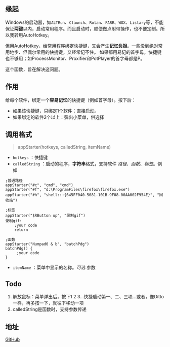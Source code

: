 ## 缘起

Windows的启动器，如`ALTRun`、`Claunch`、`Rolan`、`FARR`、`WOX`、`Listary`等，不能保证**两键**以内，启动常用程序。而且启动时，顺便做点附带操作，也不便定制。所以我转用AutoHotkey。

但用AutoHotkey，给常用程序绑定快捷键，又会产生**记忆负担**。一些没到绝对常用地步、但偶尔常用的快捷键，又经常记不住。
如果都用易记的首字母，快捷键也不够用；如ProcessMonitor、Proxifier和PotPlayer的首字母都是P。

这个函数，旨在解决这问题。

## 作用

给每个软件，绑定一个**容易记忆**的快捷键（例如首字母）。按下后：

* 如果该快捷键，只绑定1个软件：直接启动。
* 如果绑定的软件2个以上：弹出小菜单，供选择

## 调用格式

> appStarter(hotkeys, calledString, itemName)

* `hotkeys` ：快捷键
* `calledString` ：启动的程序，**字符串**格式，支持软件 _路径_、_函数_、_标签_。例如

```AutoHotkey
;普通路径
appStarter("#c", "cmd", "cmd")
appStarter("#f", "d:\ProgramFiles\firefox\firefox.exe")
appStarter("#h", "shell:::{645FF040-5081-101B-9F08-00AA002F954E}", "回收站")

;标签
appStarter("$RButton up", "录制gif")
录制gif:
	;your code
	return

;函数
appStarter("Numpad0 & b", "batchPdg")
batchPdg() {
     ;your code
}
```

* `itemName` ：菜单中显示的名称。_可选_ 参数

## Todo

1. 解放鼠标：菜单弹出后，按下1 2 3…快捷启动第一、二、三项…或者，像Ditto一样，再多按一下，就往下移动一项
2. calledString是函数时，支持参数传递

## 地址

[GitHub](https://github.com/waldens/AutoHotkey-Script/tree/master/Functions/appStarter%20%E5%BF%AB%E9%80%9F%E5%90%AF%E5%8A%A8%E5%99%A8)

